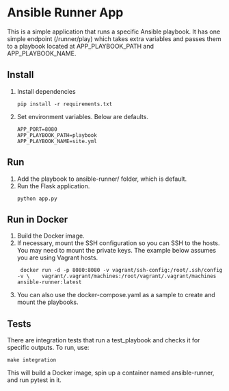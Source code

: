 # Ansible Runner App

This is a simple application that runs a specific Ansible playbook.
It has one simple endpoint (/runner/play) which takes extra variables and
passes them to a playbook located at APP_PLAYBOOK_PATH and APP_PLAYBOOK_NAME.

## Install
1.  Install dependencies
    ```
    pip install -r requirements.txt
    ```
1.  Set environment variables. Below are defaults.
    ```
    APP_PORT=8080
    APP_PLAYBOOK_PATH=playbook
    APP_PLAYBOOK_NAME=site.yml
    ```

## Run
1.  Add the playbook to ansible-runner/ folder, which is default.
1.  Run the Flask application.
    ```
    python app.py
    ```

## Run in Docker
1.  Build the Docker image.
1.  If necessary, mount the SSH configuration so you can SSH to the
hosts. You may need to mount the private keys. The example
below assumes you are using Vagrant hosts.
    ```
     docker run -d -p 8080:8080 -v vagrant/ssh-config:/root/.ssh/config -v \    vagrant/.vagrant/machines:/root/vagrant/.vagrant/machines ansible-runner:latest
    ```
1. You can also use the docker-compose.yaml as
a sample to create and mount the playbooks.

## Tests
There are integration tests that run a test_playbook and checks it
for specific outputs. To run, use:
```
make integration
```
This will build a Docker image, spin up a container named ansible-runner, and
run pytest in it.